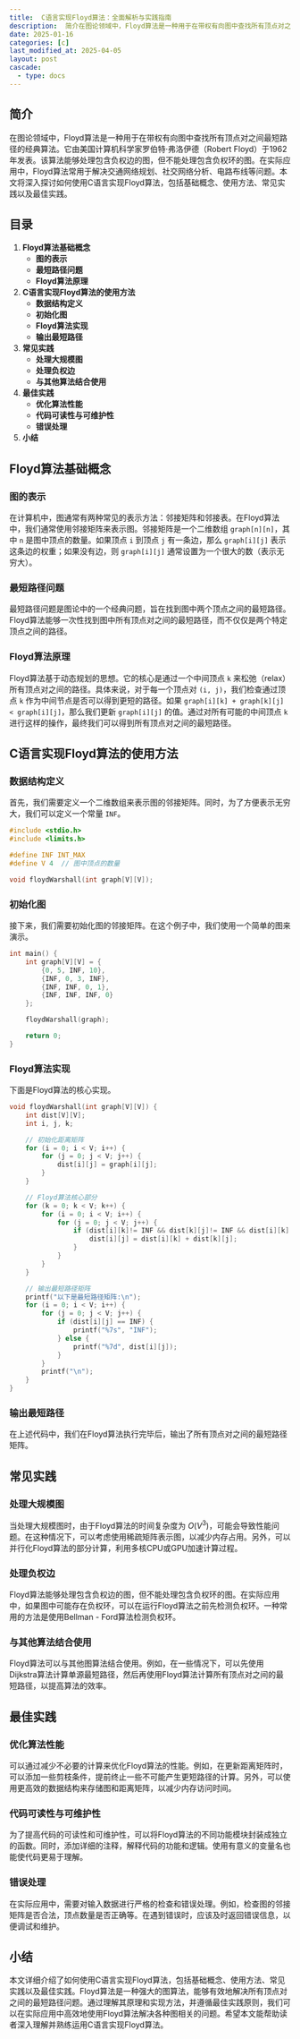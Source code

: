 ```yaml
---
title:  C语言实现Floyd算法：全面解析与实践指南
description:  简介在图论领域中，Floyd算法是一种用于在带权有向图中查找所有顶点对之间最短路径的经典算法。它由美国计算机科学家罗伯特·弗洛伊德（Robert Floyd）于1962年发表。该算法能够处理包含负权边的图，但不能处理包含负权环的图。在实际应用中，Floyd算法常用于解决交通网络规划、社交网络分析、电路布线等问题。本文将深入探讨如何使用C语言实现Floyd算法，包括基础概念、使用方法、常见实践以及最佳实践。
date: 2025-01-16
categories: [c]
last_modified_at: 2025-04-05 
layout: post
cascade:
  - type: docs
---
```



## 简介
在图论领域中，Floyd算法是一种用于在带权有向图中查找所有顶点对之间最短路径的经典算法。它由美国计算机科学家罗伯特·弗洛伊德（Robert Floyd）于1962年发表。该算法能够处理包含负权边的图，但不能处理包含负权环的图。在实际应用中，Floyd算法常用于解决交通网络规划、社交网络分析、电路布线等问题。本文将深入探讨如何使用C语言实现Floyd算法，包括基础概念、使用方法、常见实践以及最佳实践。

## 目录
1. **Floyd算法基础概念**
    - **图的表示**
    - **最短路径问题**
    - **Floyd算法原理**
2. **C语言实现Floyd算法的使用方法**
    - **数据结构定义**
    - **初始化图**
    - **Floyd算法实现**
    - **输出最短路径**
3. **常见实践**
    - **处理大规模图**
    - **处理负权边**
    - **与其他算法结合使用**
4. **最佳实践**
    - **优化算法性能**
    - **代码可读性与可维护性**
    - **错误处理**
5. **小结**

## Floyd算法基础概念
### 图的表示
在计算机中，图通常有两种常见的表示方法：邻接矩阵和邻接表。在Floyd算法中，我们通常使用邻接矩阵来表示图。邻接矩阵是一个二维数组 `graph[n][n]`，其中 `n` 是图中顶点的数量。如果顶点 `i` 到顶点 `j` 有一条边，那么 `graph[i][j]` 表示这条边的权重；如果没有边，则 `graph[i][j]` 通常设置为一个很大的数（表示无穷大）。

### 最短路径问题
最短路径问题是图论中的一个经典问题，旨在找到图中两个顶点之间的最短路径。Floyd算法能够一次性找到图中所有顶点对之间的最短路径，而不仅仅是两个特定顶点之间的路径。

### Floyd算法原理
Floyd算法基于动态规划的思想。它的核心是通过一个中间顶点 `k` 来松弛（relax）所有顶点对之间的路径。具体来说，对于每一个顶点对 `(i, j)`，我们检查通过顶点 `k` 作为中间节点是否可以得到更短的路径。如果 `graph[i][k] + graph[k][j] < graph[i][j]`，那么我们更新 `graph[i][j]` 的值。通过对所有可能的中间顶点 `k` 进行这样的操作，最终我们可以得到所有顶点对之间的最短路径。

## C语言实现Floyd算法的使用方法
### 数据结构定义
首先，我们需要定义一个二维数组来表示图的邻接矩阵。同时，为了方便表示无穷大，我们可以定义一个常量 `INF`。

```c
#include <stdio.h>
#include <limits.h>

#define INF INT_MAX
#define V 4  // 图中顶点的数量

void floydWarshall(int graph[V][V]);
```

### 初始化图
接下来，我们需要初始化图的邻接矩阵。在这个例子中，我们使用一个简单的图来演示。

```c
int main() {
    int graph[V][V] = {
        {0, 5, INF, 10},
        {INF, 0, 3, INF},
        {INF, INF, 0, 1},
        {INF, INF, INF, 0}
    };

    floydWarshall(graph);

    return 0;
}
```

### Floyd算法实现
下面是Floyd算法的核心实现。

```c
void floydWarshall(int graph[V][V]) {
    int dist[V][V];
    int i, j, k;

    // 初始化距离矩阵
    for (i = 0; i < V; i++) {
        for (j = 0; j < V; j++) {
            dist[i][j] = graph[i][j];
        }
    }

    // Floyd算法核心部分
    for (k = 0; k < V; k++) {
        for (i = 0; i < V; i++) {
            for (j = 0; j < V; j++) {
                if (dist[i][k]!= INF && dist[k][j]!= INF && dist[i][k] + dist[k][j] < dist[i][j]) {
                    dist[i][j] = dist[i][k] + dist[k][j];
                }
            }
        }
    }

    // 输出最短路径矩阵
    printf("以下是最短路径矩阵:\n");
    for (i = 0; i < V; i++) {
        for (j = 0; j < V; j++) {
            if (dist[i][j] == INF) {
                printf("%7s", "INF");
            } else {
                printf("%7d", dist[i][j]);
            }
        }
        printf("\n");
    }
}
```

### 输出最短路径
在上述代码中，我们在Floyd算法执行完毕后，输出了所有顶点对之间的最短路径矩阵。

## 常见实践
### 处理大规模图
当处理大规模图时，由于Floyd算法的时间复杂度为 $O(V^3)$，可能会导致性能问题。在这种情况下，可以考虑使用稀疏矩阵表示图，以减少内存占用。另外，可以并行化Floyd算法的部分计算，利用多核CPU或GPU加速计算过程。

### 处理负权边
Floyd算法能够处理包含负权边的图，但不能处理包含负权环的图。在实际应用中，如果图中可能存在负权环，可以在运行Floyd算法之前先检测负权环。一种常用的方法是使用Bellman - Ford算法检测负权环。

### 与其他算法结合使用
Floyd算法可以与其他图算法结合使用。例如，在一些情况下，可以先使用Dijkstra算法计算单源最短路径，然后再使用Floyd算法计算所有顶点对之间的最短路径，以提高算法的效率。

## 最佳实践
### 优化算法性能
可以通过减少不必要的计算来优化Floyd算法的性能。例如，在更新距离矩阵时，可以添加一些剪枝条件，提前终止一些不可能产生更短路径的计算。另外，可以使用更高效的数据结构来存储图和距离矩阵，以减少内存访问时间。

### 代码可读性与可维护性
为了提高代码的可读性和可维护性，可以将Floyd算法的不同功能模块封装成独立的函数。同时，添加详细的注释，解释代码的功能和逻辑。使用有意义的变量名也能使代码更易于理解。

### 错误处理
在实际应用中，需要对输入数据进行严格的检查和错误处理。例如，检查图的邻接矩阵是否合法，顶点数量是否正确等。在遇到错误时，应该及时返回错误信息，以便调试和维护。

## 小结
本文详细介绍了如何使用C语言实现Floyd算法，包括基础概念、使用方法、常见实践以及最佳实践。Floyd算法是一种强大的图算法，能够有效地解决所有顶点对之间的最短路径问题。通过理解其原理和实现方法，并遵循最佳实践原则，我们可以在实际应用中高效地使用Floyd算法解决各种图相关的问题。希望本文能帮助读者深入理解并熟练运用C语言实现Floyd算法。